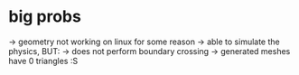 

# big probs

-> geometry not working on linux for some reason
-> able to simulate the physics, BUT:
    -> does not perform boundary crossing
    -> generated meshes have 0 triangles :S